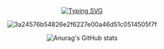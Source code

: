 <div align="center">

  
[![Typing SVG](https://readme-typing-svg.demolab.com?font=Fira+Code&weight=600&size=30&pause=1000&color=00F71E&background=36FF0000&center=true&vCenter=true&random=false&width=435&lines=WELLCOME;ZZZZ)](https://git.io/typing-svg)


![3a24576b54826e2f6227e00a46d51c0514505f7f](https://github.com/binwoojoo/Ascii-art/assets/161430796/823673dc-27d2-43bf-aa16-5032f3f7a04b)


![Anurag's GitHub stats](https://github-readme-stats.vercel.app/api?username=binwoojoo&show_icons=true&theme=dark)


</div>
<!---
binwoojoo/binwoojoo is a ✨ special ✨ repository because its `README.md` (this file) appears on your GitHub profile.
You can click the Preview link to take a look at your changes.
--->
